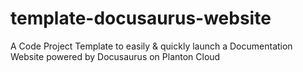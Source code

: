 # template-docusaurus-website
A Code Project Template to easily &amp; quickly launch a Documentation Website powered by Docusaurus on Planton Cloud
